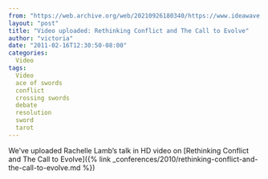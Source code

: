```yaml
---
from: "https://web.archive.org/web/20210926180340/https://www.ideawave.ca/video-uploaded-rethinking-conflict-and-the-call-to-evolve/"
layout: "post"
title: "Video uploaded: Rethinking Conflict and The Call to Evolve"
author: "victoria"
date: "2011-02-16T12:30:50-08:00"
categories:
  Video
tags: 
  Video
  ace of swords
  conflict
  crossing swords
  debate
  resolution
  sword
  tarot
---
```


We’ve uploaded Rachelle Lamb’s talk in HD video on [Rethinking Conflict and The Call to Evolve]({% link _conferences/2010/rethinking-conflict-and-the-call-to-evolve.md %})
